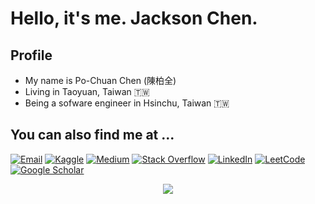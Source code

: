 # Hello, it's me. Jackson Chen.

## Profile 
- My name is Po-Chuan Chen (陳柏全)
- Living in  Taoyuan, Taiwan 🇹🇼
- Being a sofware engineer in Hsinchu, Taiwan 🇹🇼

## You can also find me at ...
[![Email](https://img.shields.io/badge/Gmail-D14836?style=for-the-badge&logo=gmail&logoColor=white)](mailto:csjchen1998@gmail.com)
[![Kaggle](https://img.shields.io/badge/Kaggle-blue?logo=kaggle&logoColor=white&style=for-the-badge)](https://www.kaggle.com/jackksoncsie)
[![Medium](https://img.shields.io/badge/Medium-12100E?style=for-the-badge&logo=medium&logoColor=white)](https://medium.com/@jackson1998)
[![Stack Overflow](https://img.shields.io/badge/-Stackoverflow-FE7A16?style=for-the-badge&logo=stack-overflow&logoColor=white)](https://stackoverflow.com/users/13114063/jackson)
[![LinkedIn](https://img.shields.io/badge/linkedin-%230077B5.svg?style=for-the-badge&logo=linkedin&logoColor=white)](https://www.linkedin.com/in/jackson-chen1998/)
[![LeetCode](https://img.shields.io/badge/Leetcode-000000?style=for-the-badge&logo=LeetCode&logoColor=#d16c06)](https://leetcode.com/jacksonchen1998/)
[![Google Scholar](https://img.shields.io/badge/Scholar-%230077B5.svg?&style=for-the-badge&logo=google-scholar&logoColor=blue&color=white)](https://scholar.google.com.tw/citations?user=KpwwwwIAAAAJ&hl=en)

<center>
  <img src="https://media.giphy.com/media/1zjRpYKa6LHuedJzyc/giphy.gif">
</center>
